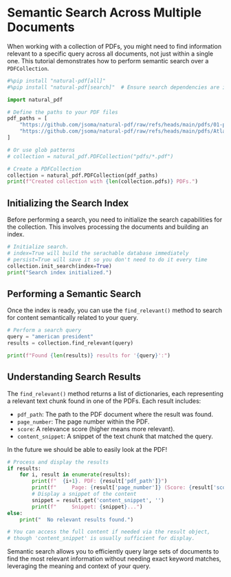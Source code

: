 # Semantic Search Across Multiple Documents

When working with a collection of PDFs, you might need to find information relevant to a specific query across all documents, not just within a single one. This tutorial demonstrates how to perform semantic search over a `PDFCollection`.

```python
#%pip install "natural-pdf[all]"
#%pip install "natural-pdf[search]"  # Ensure search dependencies are installed
```

```python
import natural_pdf

# Define the paths to your PDF files
pdf_paths = [
    "https://github.com/jsoma/natural-pdf/raw/refs/heads/main/pdfs/01-practice.pdf",
    "https://github.com/jsoma/natural-pdf/raw/refs/heads/main/pdfs/Atlanta_Public_Schools_GA_sample.pdf"
]

# Or use glob patterns
# collection = natural_pdf.PDFCollection("pdfs/*.pdf")

# Create a PDFCollection
collection = natural_pdf.PDFCollection(pdf_paths)
print(f"Created collection with {len(collection.pdfs)} PDFs.")
```

## Initializing the Search Index

Before performing a search, you need to initialize the search capabilities for the collection. This involves processing the documents and building an index.

```python
# Initialize search.
# index=True will build the serachable database immediately
# persist=True will save it so you don't need to do it every time
collection.init_search(index=True) 
print("Search index initialized.")
```

## Performing a Semantic Search

Once the index is ready, you can use the `find_relevant()` method to search for content semantically related to your query.

```python
# Perform a search query
query = "american president"
results = collection.find_relevant(query)

print(f"Found {len(results)} results for '{query}':")
```

## Understanding Search Results

The `find_relevant()` method returns a list of dictionaries, each representing a relevant text chunk found in one of the PDFs. Each result includes:

*   `pdf_path`: The path to the PDF document where the result was found.
*   `page_number`: The page number within the PDF.
*   `score`: A relevance score (higher means more relevant).
*   `content_snippet`: A snippet of the text chunk that matched the query.

In the future we should be able to easily look at the PDF!

```python
# Process and display the results
if results:
    for i, result in enumerate(results):
        print(f"  {i+1}. PDF: {result['pdf_path']}")
        print(f"     Page: {result['page_number']} (Score: {result['score']:.4f})")
        # Display a snippet of the content
        snippet = result.get('content_snippet', '')
        print(f"     Snippet: {snippet}...") 
else:
    print("  No relevant results found.")

# You can access the full content if needed via the result object, 
# though 'content_snippet' is usually sufficient for display.
```

Semantic search allows you to efficiently query large sets of documents to find the most relevant information without needing exact keyword matches, leveraging the meaning and context of your query. 